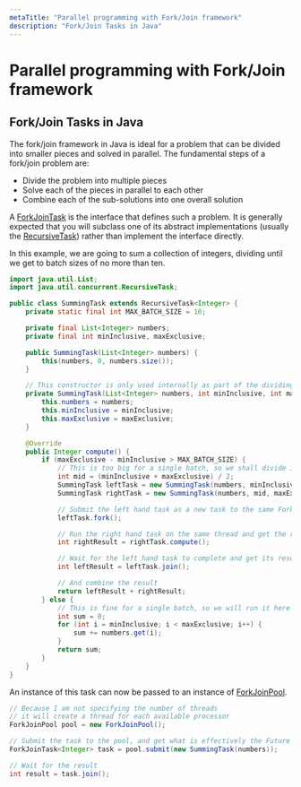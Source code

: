 ```yaml
---
metaTitle: "Parallel programming with Fork/Join framework"
description: "Fork/Join Tasks in Java"
---
```


# Parallel programming with Fork/Join framework



## Fork/Join Tasks in Java


The fork/join framework in Java is ideal for a problem that can be divided into smaller pieces and solved in parallel.  The fundamental steps of a fork/join problem are:

- Divide the problem into multiple pieces
- Solve each of the pieces in parallel to each other
- Combine each of the sub-solutions into one overall solution

A [ForkJoinTask](https://docs.oracle.com/javase/8/docs/api/java/util/concurrent/ForkJoinTask.html) is the interface that defines such a problem.  It is generally expected that you will subclass one of its abstract implementations (usually the [RecursiveTask](https://docs.oracle.com/javase/8/docs/api/java/util/concurrent/RecursiveTask.html)) rather than implement the interface directly.

In this example, we are going to sum a collection of integers, dividing until we get to batch sizes of no more than ten.

```java
import java.util.List;
import java.util.concurrent.RecursiveTask;

public class SummingTask extends RecursiveTask<Integer> {
    private static final int MAX_BATCH_SIZE = 10;

    private final List<Integer> numbers;
    private final int minInclusive, maxExclusive;

    public SummingTask(List<Integer> numbers) {
        this(numbers, 0, numbers.size());
    }

    // This constructor is only used internally as part of the dividing process
    private SummingTask(List<Integer> numbers, int minInclusive, int maxExclusive) {
        this.numbers = numbers;
        this.minInclusive = minInclusive;
        this.maxExclusive = maxExclusive;
    }

    @Override
    public Integer compute() {
        if (maxExclusive - minInclusive > MAX_BATCH_SIZE) {
            // This is too big for a single batch, so we shall divide into two tasks
            int mid = (minInclusive + maxExclusive) / 2;
            SummingTask leftTask = new SummingTask(numbers, minInclusive, mid);
            SummingTask rightTask = new SummingTask(numbers, mid, maxExclusive);

            // Submit the left hand task as a new task to the same ForkJoinPool
            leftTask.fork();

            // Run the right hand task on the same thread and get the result
            int rightResult = rightTask.compute();

            // Wait for the left hand task to complete and get its result
            int leftResult = leftTask.join();

            // And combine the result
            return leftResult + rightResult;
        } else {
            // This is fine for a single batch, so we will run it here and now
            int sum = 0;
            for (int i = minInclusive; i < maxExclusive; i++) {
                sum += numbers.get(i);
            }
            return sum;
        }
    }
}

```

An instance of this task can now be passed to an instance of [ForkJoinPool](https://docs.oracle.com/javase/8/docs/api/java/util/concurrent/ForkJoinPool.html).

```java
// Because I am not specifying the number of threads
// it will create a thread for each available processor
ForkJoinPool pool = new ForkJoinPool();

// Submit the task to the pool, and get what is effectively the Future
ForkJoinTask<Integer> task = pool.submit(new SummingTask(numbers));

// Wait for the result
int result = task.join();

```

